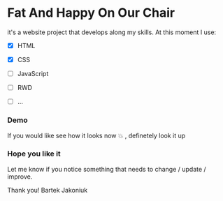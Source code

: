 

# Fat And Happy On Our Chair
it's a website project that develops along my skills.
At this moment I use:

- [x] HTML
- [x] CSS
- [ ] JavaScript
- [ ] RWD
- [ ] ...



### Demo
If you would like see how it looks now :boom: , definetely look it up 


### Hope you like it
Let me know if you notice something that  needs to change / update / improve.



Thank you!
Bartek Jakoniuk



